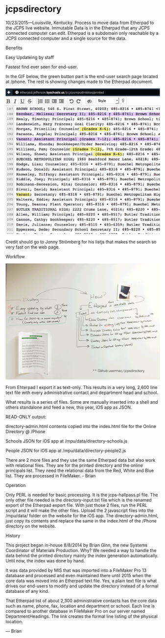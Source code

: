 # jcpsdirectory
10/23/2015—Louisville, Kentucky. Process to move data from Etherpad to the JCPS live website. Immutable Data is in the Etherpad that any JCPS connected computer can edit. Etherpad is a subdomain only reachable by a JCPS connected computer and a single source for the data. 

Benefits

Easy Updateing by staff

Fastest find ever seen for end-user. 

In the GIF below, the green button part is the end-user search page located at /phone. The rest is showing changes made to the Etherpad document. 

![Etherpad to Web](etherpad-to-web.gif)

Credit should go to Jonny Strömberg for his listjs that makes the search so very fast on the web page.

Workflow

![White board workflow](Directory-workflow-v2.png)

From Ehterpad I export it as text-only. This results in a very long, 2,600 line text file with every administrative contact and department head and school. 

What results is a series of files. Some are manually inserted into a shell and others standalone and feed a new, this year, iOS app as JSON. 

READ-ONLY output:

directory-admin.html contents copied into the index.html file for the Online Directory @ /Phone

Schools JSON for iOS app at /mpu/data/directory-schools.js 

People JSON for iOS app at /mpu/data/directory-people2.js 

There are 2 more files and they use the same Etherpad data but also work with relational files. They are for the printed directory and the online principals list. They need the relational data from the Red, White and Blue list. They are processed in FileMaker. - Brian

Operation

Only PERL is needed for basic processing. It is the jcps-hallpass.pl file. The only other file needed is the directory-input.txt file which is the renamed export of the Etherpad export file. With just those 2 files, run the PERL script and it will make the other files. Upload the 2 javascript files into the /mpu/data/ folder on the website for the iOS app. The directory-admin.html, just copy its contents and replace the same in the index.html of the /Phone directory on the website. 

History

This project began in-house 8/8/2014 by Brian Ginn, the new Systems Coordinator of Materials Production. Why? We needed a way to handle the data behind the printed directory mainly the index generation automatically. Until now, the index was done by hand. 

It was data provided by MIS that was imported into a FileMaker Pro 13 database and processed and even maintained there until 2015 when the core data was moved into an Etherpad text file. Yes, a plain text file is what drives our end-users to modify and update the directory instead of a formal database of any kind. 

That Etherpad list of about 2,300 administrative contacts has the core data such as name, phone, fax, location and department or school. Each line is compared to another database in FileMaker Pro on our server named DepartmentHeadings. The link creates the formal line listing of the physical location. 

— Brian
